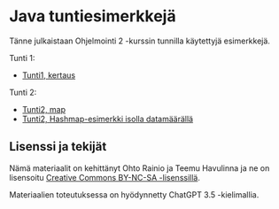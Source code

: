 # Java tuntiesimerkkejä

Tänne julkaistaan Ohjelmointi 2 -kurssin tunnilla käytettyjä esimerkkejä.

Tunti 1:

- [Tunti1, kertaus](./src/main/java/tunti1/Tunti1.java)

Tunti 2:

- [Tunti2, map](./src/main/java/tunti2/Tunti2.java)
- [Tunti2, Hashmap-esimerkki isolla datamäärällä](./src/main/java/tunti2/IsoDataMaara.java)

## Lisenssi ja tekijät

Nämä materiaalit on kehittänyt Ohto Rainio ja Teemu Havulinna ja ne on lisensoitu [Creative Commons BY-NC-SA -lisenssillä](https://creativecommons.org/licenses/by-nc-sa/4.0/).

Materiaalien toteutuksessa on hyödynnetty ChatGPT 3.5 -kielimallia.
